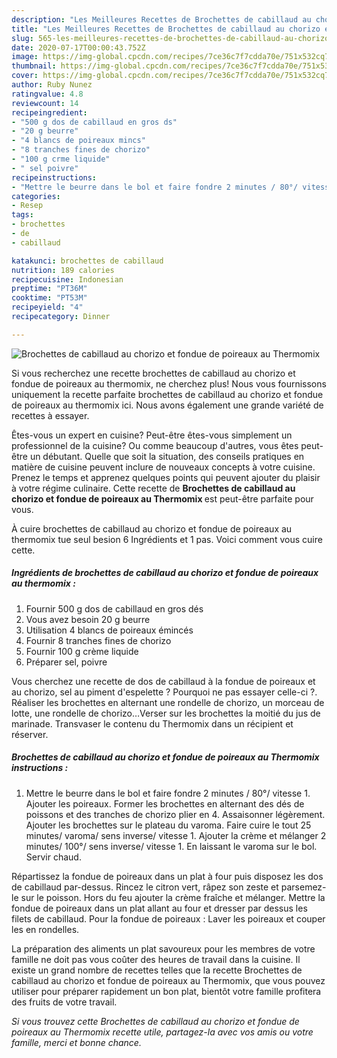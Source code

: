 ```yaml
---
description: "Les Meilleures Recettes de Brochettes de cabillaud au chorizo et fondue de poireaux au Thermomix"
title: "Les Meilleures Recettes de Brochettes de cabillaud au chorizo et fondue de poireaux au Thermomix"
slug: 565-les-meilleures-recettes-de-brochettes-de-cabillaud-au-chorizo-et-fondue-de-poireaux-au-thermomix
date: 2020-07-17T00:00:43.752Z
image: https://img-global.cpcdn.com/recipes/7ce36c7f7cdda70e/751x532cq70/brochettes-de-cabillaud-au-chorizo-et-fondue-de-poireaux-au-thermomix-photo-principale-de-la-recette.jpg
thumbnail: https://img-global.cpcdn.com/recipes/7ce36c7f7cdda70e/751x532cq70/brochettes-de-cabillaud-au-chorizo-et-fondue-de-poireaux-au-thermomix-photo-principale-de-la-recette.jpg
cover: https://img-global.cpcdn.com/recipes/7ce36c7f7cdda70e/751x532cq70/brochettes-de-cabillaud-au-chorizo-et-fondue-de-poireaux-au-thermomix-photo-principale-de-la-recette.jpg
author: Ruby Nunez
ratingvalue: 4.8
reviewcount: 14
recipeingredient:
- "500 g dos de cabillaud en gros ds"
- "20 g beurre"
- "4 blancs de poireaux mincs"
- "8 tranches fines de chorizo"
- "100 g crme liquide"
- " sel poivre"
recipeinstructions:
- "Mettre le beurre dans le bol et faire fondre 2 minutes / 80°/ vitesse 1. Ajouter les poireaux. Former les brochettes en alternant des dés de poissons et des tranches de chorizo plier en 4. Assaisonner légèrement. Ajouter les brochettes sur le plateau du varoma. Faire cuire le tout 25 minutes/ varoma/ sens inverse/ vitesse 1. Ajouter la crème et mélanger 2 minutes/ 100°/ sens inverse/ vitesse 1. En laissant le varoma sur le bol. Servir chaud."
categories:
- Resep
tags:
- brochettes
- de
- cabillaud

katakunci: brochettes de cabillaud 
nutrition: 189 calories
recipecuisine: Indonesian
preptime: "PT36M"
cooktime: "PT53M"
recipeyield: "4"
recipecategory: Dinner

---
```



![Brochettes de cabillaud au chorizo et fondue de poireaux au Thermomix](https://img-global.cpcdn.com/recipes/7ce36c7f7cdda70e/751x532cq70/brochettes-de-cabillaud-au-chorizo-et-fondue-de-poireaux-au-thermomix-photo-principale-de-la-recette.jpg)

Si vous recherchez une recette brochettes de cabillaud au chorizo et fondue de poireaux au thermomix, ne cherchez plus! Nous vous fournissons uniquement la recette parfaite brochettes de cabillaud au chorizo et fondue de poireaux au thermomix ici. Nous avons également une grande variété de recettes à essayer.

Êtes-vous un expert en cuisine? Peut-être êtes-vous simplement un professionnel de la cuisine? Ou comme beaucoup d'autres, vous êtes peut-être un débutant. Quelle que soit la situation, des conseils pratiques en matière de cuisine peuvent inclure de nouveaux concepts à votre cuisine. Prenez le temps et apprenez quelques points qui peuvent ajouter du plaisir à votre régime culinaire. Cette recette de <strong> Brochettes de cabillaud au chorizo et fondue de poireaux au Thermomix </strong> est peut-être parfaite pour vous.

<!--inarticleads1-->

À cuire brochettes de cabillaud au chorizo et fondue de poireaux au thermomix tue seul besion 6 Ingrédients et 1 pas. Voici comment vous cuire cette.

##### Ingrédients de brochettes de cabillaud au chorizo et fondue de poireaux au thermomix :

1. Fournir 500 g dos de cabillaud en gros dés
1. Vous avez besoin 20 g beurre
1. Utilisation 4 blancs de poireaux émincés
1. Fournir 8 tranches fines de chorizo
1. Fournir 100 g crème liquide
1. Préparer  sel, poivre


Vous cherchez une recette de dos de cabillaud à la fondue de poireaux et au chorizo, sel au piment d&#39;espelette ? Pourquoi ne pas essayer celle-ci ?. Réaliser les brochettes en alternant une rondelle de chorizo, un morceau de lotte, une rondelle de chorizo…Verser sur les brochettes la moitié du jus de marinade. Transvaser le contenu du Thermomix dans un récipient et réserver. 

<!--inarticleads2-->

##### Brochettes de cabillaud au chorizo et fondue de poireaux au Thermomix instructions :

1. Mettre le beurre dans le bol et faire fondre 2 minutes / 80°/ vitesse 1. Ajouter les poireaux. Former les brochettes en alternant des dés de poissons et des tranches de chorizo plier en 4. Assaisonner légèrement. Ajouter les brochettes sur le plateau du varoma. Faire cuire le tout 25 minutes/ varoma/ sens inverse/ vitesse 1. Ajouter la crème et mélanger 2 minutes/ 100°/ sens inverse/ vitesse 1. En laissant le varoma sur le bol. Servir chaud.


Répartissez la fondue de poireaux dans un plat à four puis disposez les dos de cabillaud par-dessus. Rincez le citron vert, râpez son zeste et parsemez-le sur le poisson. Hors du feu ajouter la crème fraîche et mélanger. Mettre la fondue de poireaux dans un plat allant au four et dresser par dessus les filets de cabillaud. Pour la fondue de poireaux : Laver les poireaux et couper les en rondelles. 

<!--inarticleads1-->

<p>
La préparation des aliments un plat savoureux pour les membres de votre famille ne doit pas vous coûter des heures de travail dans la cuisine. Il existe un grand nombre de recettes telles que la recette Brochettes de cabillaud au chorizo et fondue de poireaux au Thermomix, que vous pouvez utiliser pour préparer rapidement un bon plat, bientôt votre famille profitera des fruits de votre travail.
</p>

<p>
<i>Si vous trouvez cette Brochettes de cabillaud au chorizo et fondue de poireaux au Thermomix recette utile, partagez-la avec vos amis ou votre famille, merci et bonne chance.</i>
</p>
